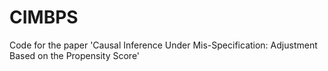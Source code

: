 # CIMBPS
Code for the paper 'Causal Inference Under Mis-Specification: Adjustment Based on the Propensity Score'
